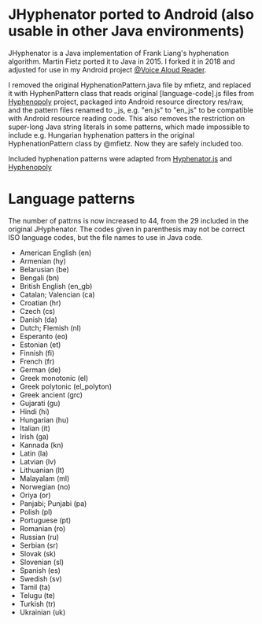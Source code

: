 # JHyphenator ported to Android (also usable in other Java environments)


JHyphenator is a Java implementation of Frank Liang's hyphenation algorithm. Martin Fietz ported
it to Java in 2015. I forked it in 2018 and adjusted for use in my Android project [@Voice Aloud
Reader]().

I removed
the original HyphenationPattern.java file by mfietz, and replaced it with HyphenPattern class that
reads original [language-code].js files from [Hyphenopoly](https://github.com/mnater/Hyphenopoly)
project, packaged into Android resource directory res/raw, and the pattern files renamed to _js, e.g.
"en.js" to "en_js" to be compatible with Android resource reading code. This also removes the
restriction on super-long Java string literals in some patterns, which made impossible to include
e.g. Hungarian hyphenation patters in the original HyphenationPattern class by @mfietz.
Now they are safely included too. 

Included hyphenation patterns were adapted from [Hyphenator.js](https://code.google.com/p/hyphenator/)
and [Hyphenopoly](https://github.com/mnater/Hyphenopoly)

# Language patterns
The number of pattrns is now increased to 44, from the 29 included in the original JHyphenator.
The codes given in parenthesis may not be correct ISO language codes, but the file names to use
in Java code.

* American English (en)
* Armenian (hy)
* Belarusian (be)
* Bengali (bn)
* British English (en_gb)
* Catalan; Valencian (ca)
* Croatian (hr)
* Czech (cs)
* Danish (da)
* Dutch; Flemish (nl)
* Esperanto (eo)
* Estonian (et)
* Finnish (fi)
* French (fr)
* German (de)
* Greek monotonic (el)
* Greek polytonic (el_polyton)
* Greek ancient (grc)
* Gujarati (gu)
* Hindi (hi)
* Hungarian (hu)
* Italian (it)
* Irish (ga)
* Kannada (kn)
* Latin (la)
* Latvian (lv)
* Lithuanian (lt)
* Malayalam (ml)
* Norwegian (no)
* Oriya (or)
* Panjabi; Punjabi (pa)
* Polish (pl)
* Portuguese (pt)
* Romanian (ro)
* Russian (ru)
* Serbian (sr)
* Slovak (sk)
* Slovenian (sl)
* Spanish (es)
* Swedish (sv)
* Tamil (ta)
* Telugu (te)
* Turkish (tr)
* Ukrainian (uk)

